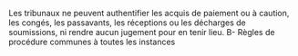 Les tribunaux ne peuvent authentifier les acquis de
paiement ou à caution, les congés, les passavants, les réceptions ou les
décharges de soumissions, ni rendre aucun jugement pour en tenir lieu.
B- Règles de procédure communes à toutes les instances